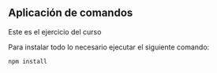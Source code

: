 ## Aplicación de comandos

Este es el ejercicio del curso

Para instalar todo lo necesario ejecutar el siguiente comando:

```
npm install
```
